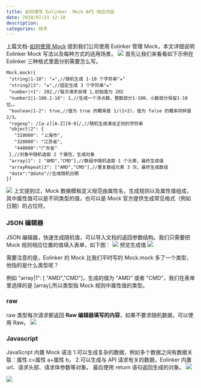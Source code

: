 ```yaml
---
title: 如何填写 Eolinker  Mock API 响应内容
date: 2020/07/21 12:18
description:
categories: 技术
---
```


上篇文档-[如何使用 Mock](https://juejin.im/post/6844904202607525896) 提到我们公司使用 Eolinker 管理 Mock，本文详细说明 Eolinker Mock 写法以及每种方式的适用场景。
![](https://images.scar.site/20220224233050.png)
首先让我们来看看如下示例在 Eolinker 三种格式里面分别需要怎么写。

```
Mock.mock({
 "string|1-10": "★",//随机生成 1-10 个字符串"★"
 "string2|3": "★",//固定生成 3 个字符串"★"
 "number|+1": 202,//每次请求自增 1,初始值为 202
 "number2|1-100.1-10": 1,//生成一个浮点数，整数部分1-100，小数部分保留1-10 位。。
 "boolean|1-2": true,//值为 true 的概率是 1/(1+2)，值为 false 的概率同样是 2/3。
 "regexp": /[a-z][A-Z][0-9]/,//随机生成满足正则的字符串
 "object|2": {
   "310000": "上海市",
   "320000": "江苏省",
   "440000":"广东省"
 },//对象中随机选取 2 个属性，生成对象
 "array|1": [ "AMD","CMD"],//数组中随机选取 1 个元素，最终生成值
 "arrayRepeat|3": ["AMD","CMD"],//重复数组元素 3 次，最终生成数组
 "date":"@date"//生成随机日期
})
```

![](https://images.scar.site/20220222231633.png)
上文提到过，Mock 数据模板定义规范由属性名，生成规则以及属性值组成，其中属性值可以是不同类型的值，也可以是 Mock 官方提供生成常见格式（例如日期）的占位符。

### JSON 编辑器

JSON 编辑器，快速生成随机值，可以导入文档的返回参数结构。我们只需要把 Mock 规则相应位置的值填入表单，如下图：
![](https://images.scar.site/20220224233301.png)
预览生成值
![](https://images.scar.site/20220224233253.png)

需要注意的是，Eolinker 的 Mock 比我们平时写的 Mock.mock 多了一个类型，他指的是什么类型呢？

例如 "array|1": [ "AMD","CMD"]，生成的值为 "AMD" 或者
"CMD"，我们在表单里选择的是 [array],所以类型指 Mock 规则中属性值的类型。

### raw

raw 类型每次请求都返回 **Raw 编辑器填写的内容**，如果不要求随机数据，可以使用 Raw。
![](https://p1-jj.byteimg.com/tos-cn-i-t2oaga2asx/gold-user-assets/2020/7/21/1736ed1c239de619~tplv-t2oaga2asx-image.image)

### Javascript

JavaScript 内置 Mock 语法 1.可以生成复杂的数据，例如多个数据之间有数据关联：属性 c=属性 a+属性 b， 2.可以生成与 API 请求有关的数据，Eolinker 内置 url、请求头部、请求体参数等对象。
最后使用 return 语句返回生成的对象。
![](https://images.scar.site/20220224233326.png)

![](https://images.scar.site/20220224233344.png)
